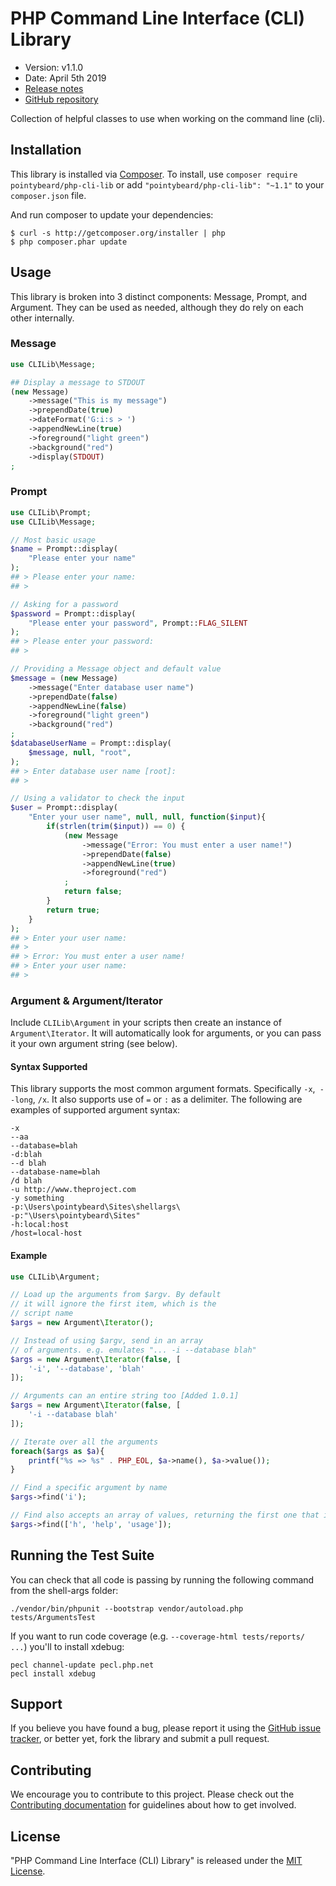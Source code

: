 # PHP Command Line Interface (CLI) Library

- Version: v1.1.0
- Date: April 5th 2019
- [Release notes](https://github.com/pointybeard/php-cli-lib/blob/master/CHANGELOG.md)
- [GitHub repository](https://github.com/pointybeard/php-cli-lib)

Collection of helpful classes to use when working on the command line (cli).

## Installation

This library is installed via [Composer](http://getcomposer.org/). To install, use `composer require pointybeard/php-cli-lib` or add `"pointybeard/php-cli-lib": "~1.1"` to your `composer.json` file.

And run composer to update your dependencies:

    $ curl -s http://getcomposer.org/installer | php
    $ php composer.phar update

## Usage

This library is broken into 3 distinct components: Message, Prompt, and Argument. They can be used as needed, although they do rely on each other internally.

### Message

```php
use CLILib\Message;

## Display a message to STDOUT
(new Message)
    ->message("This is my message")
    ->prependDate(true)
    ->dateFormat('G:i:s > ')
    ->appendNewLine(true)
    ->foreground("light green")
    ->background("red")
    ->display(STDOUT)
;
```

### Prompt

```php
use CLILib\Prompt;
use CLILib\Message;

// Most basic usage
$name = Prompt::display(
    "Please enter your name"
);
## > Please enter your name:
## >

// Asking for a password
$password = Prompt::display(
    "Please enter your password", Prompt::FLAG_SILENT
);
## > Please enter your password:
## >

// Providing a Message object and default value
$message = (new Message)
    ->message("Enter database user name")
    ->prependDate(false)
    ->appendNewLine(false)
    ->foreground("light green")
    ->background("red")
;
$databaseUserName = Prompt::display(
    $message, null, "root",
);
## > Enter database user name [root]:
## >

// Using a validator to check the input
$user = Prompt::display(
    "Enter your user name", null, null, function($input){
        if(strlen(trim($input)) == 0) {
            (new Message
                ->message("Error: You must enter a user name!")
                ->prependDate(false)
                ->appendNewLine(true)
                ->foreground("red")
            ;
            return false;
        }
        return true;
    }
);
## > Enter your user name:
## >
## > Error: You must enter a user name!
## > Enter your user name:
## >
```

### Argument & Argument/Iterator

Include `CLILib\Argument` in your scripts then create an instance of `Argument\Iterator`. It will automatically look for arguments, or you can pass it your own argument string (see below).

#### Syntax Supported

This library supports the most common argument formats. Specifically `-x`,` --long`, `/x`. It also supports use of `=` or `:` as a delimiter. The following are examples of supported argument syntax:

    -x
    --aa
    --database=blah
    -d:blah
    --d blah
    --database-name=blah
    /d blah
    -u http://www.theproject.com
    -y something
    -p:\Users\pointybeard\Sites\shellargs\
    -p:"\Users\pointybeard\Sites"
    -h:local:host
    /host=local-host

#### Example

```php
use CLILib\Argument;

// Load up the arguments from $argv. By default
// it will ignore the first item, which is the
// script name
$args = new Argument\Iterator();

// Instead of using $argv, send in an array
// of arguments. e.g. emulates "... -i --database blah"
$args = new Argument\Iterator(false, [
    '-i', '--database', 'blah'
]);

// Arguments can an entire string too [Added 1.0.1]
$args = new Argument\Iterator(false, [
    '-i --database blah'
]);

// Iterate over all the arguments
foreach($args as $a){
    printf("%s => %s" . PHP_EOL, $a->name(), $a->value());
}

// Find a specific argument by name
$args->find('i');

// Find also accepts an array of values, returning the first one that is valid
$args->find(['h', 'help', 'usage']);
```

## Running the Test Suite

You can check that all code is passing by running the following command from the shell-args folder:

    ./vendor/bin/phpunit --bootstrap vendor/autoload.php tests/ArgumentsTest

If you want to run code coverage (e.g. `--coverage-html tests/reports/ ...`) you'll to install xdebug:

    pecl channel-update pecl.php.net
    pecl install xdebug

## Support

If you believe you have found a bug, please report it using the [GitHub issue tracker](https://github.com/pointybeard/php-cli-lib/issues),
or better yet, fork the library and submit a pull request.

## Contributing

We encourage you to contribute to this project. Please check out the [Contributing documentation](https://github.com/pointybeard/php-cli-lib/blob/master/CONTRIBUTING.md) for guidelines about how to get involved.

## License

"PHP Command Line Interface (CLI) Library" is released under the [MIT License](http://www.opensource.org/licenses/MIT).
